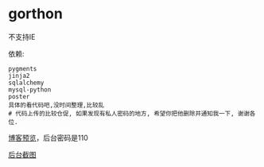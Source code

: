 gorthon
=======

不支持IE

依赖:

    pygments
    jinja2
    sqlalchemy
    mysql-python
    poster
    具体的看代码吧,没时间整理,比较乱
    # 代码上传的比较仓促, 如果发现有私人密码的地方, 希望你把他删除并通知我一下, 谢谢各位.

[博客预览](http://gorthon.sinaapp.com)，后台密码是110

[后台截图](http://www.douban.com/link2?url=http%3A//hi.baidu.com/zinianliang/item/2369433f02870e322e0f81d5)
